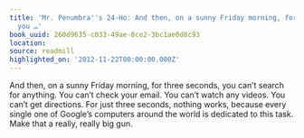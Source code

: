 ```yaml
---
title: 'Mr. Penumbra''s 24-Ho: And then, on a sunny Friday morning, for three seconds,
  you …'
book_uuid: 260d9635-c033-49ae-8ce2-3bc1ae0d8c93
location: 
source: readmill
highlighted_on: '2012-11-22T00:00:00.000Z'
---
```


And then, on a sunny Friday morning, for three seconds, you can’t search for anything. You can’t check your email. You can’t watch any videos. You can’t get directions. For just three seconds, nothing works, because every single one of Google’s computers around the world is dedicated to this task. Make that a really, really big gun.